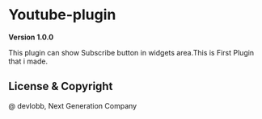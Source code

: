 # Youtube-plugin

**Version 1.0.0**

This plugin can show Subscribe button in widgets area.This is First Plugin that i made.


## License & Copyright

@ devlobb, Next Generation Company
